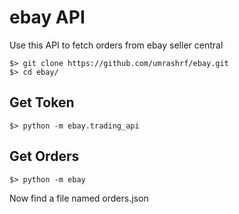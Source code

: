 # ebay API

Use this API to fetch orders from ebay seller central

```
$> git clone https://github.com/umrashrf/ebay.git
$> cd ebay/
```

## Get Token

```
$> python -m ebay.trading_api
```

## Get Orders

```
$> python -m ebay
```

Now find a file named orders.json

